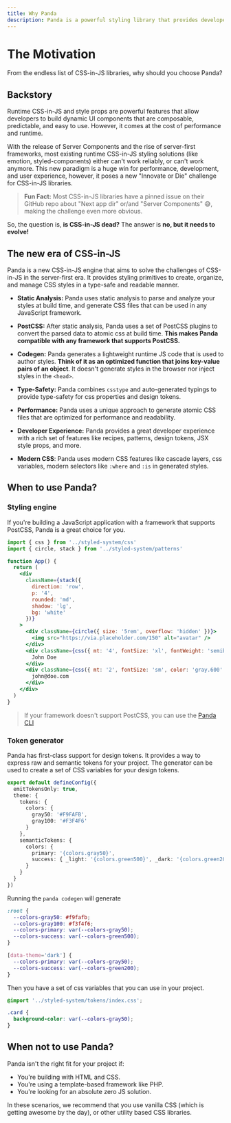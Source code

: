 ```yaml
---
title: Why Panda
description: Panda is a powerful styling library that provides developers with primitives to create, organize, and manage CSS styles in a type-safe and readable manner.
---
```


# The Motivation

From the endless list of CSS-in-JS libraries, why should you choose Panda?

## Backstory

Runtime CSS-in-JS and style props are powerful features that allow developers to build dynamic UI components that are composable, predictable, and easy to use. However, it comes at the cost of performance and runtime.

With the release of Server Components and the rise of server-first frameworks, most existing runtime CSS-in-JS styling solutions (like emotion, styled-components) either can't work reliably, or can't work anymore. This new paradigm is a huge win for performance, development, and user experience, however, it poses a new "Innovate or Die" challenge for CSS-in-JS libraries.

> **Fun Fact:** Most CSS-in-JS libraries have a pinned issue on their GitHub repo about "Next app dir" or/and "Server Components" 😅, making the challenge even more obvious.

So, the question is, **is CSS-in-JS dead?** The answer is **no, but it needs to evolve!**

## The new era of CSS-in-JS

Panda is a new CSS-in-JS engine that aims to solve the challenges of CSS-in-JS in the server-first era. It provides styling primitives to create, organize, and manage CSS styles in a type-safe and readable manner.

- **Static Analysis:** Panda uses static analysis to parse and analyze your styles at build time, and generate CSS files that can be used in any JavaScript framework.

- **PostCSS:** After static analysis, Panda uses a set of PostCSS plugins to convert the parsed data to atomic css at build time. **This makes Panda compatible with any framework that supports PostCSS.**

- **Codegen:** Panda generates a lightweight runtime JS code that is used to author styles. **Think of it as an optimized function that joins key-value pairs of an object**. It doesn't generate styles in the browser nor inject styles in the `<head>`.

- **Type-Safety:** Panda combines `csstype` and auto-generated typings to provide type-safety for css properties and design tokens.

- **Performance:** Panda uses a unique approach to generate atomic CSS files that are optimized for performance and readability.

- **Developer Experience:** Panda provides a great developer experience with a rich set of features like recipes, patterns, design tokens, JSX style props, and more.

- **Modern CSS**: Panda uses modern CSS features like cascade layers, css variables, modern selectors like `:where` and `:is` in generated styles.

## When to use Panda?

### Styling engine

If you're building a JavaScript application with a framework that supports PostCSS, Panda is a great choice for you.

```jsx
import { css } from '../styled-system/css'
import { circle, stack } from '../styled-system/patterns'

function App() {
  return (
    <div
      className={stack({
        direction: 'row',
        p: '4',
        rounded: 'md',
        shadow: 'lg',
        bg: 'white'
      })}
    >
      <div className={circle({ size: '5rem', overflow: 'hidden' })}>
        <img src="https://via.placeholder.com/150" alt="avatar" />
      </div>
      <div className={css({ mt: '4', fontSize: 'xl', fontWeight: 'semibold' })}>
        John Doe
      </div>
      <div className={css({ mt: '2', fontSize: 'sm', color: 'gray.600' })}>
        john@doe.com
      </div>
    </div>
  )
}
```

> If your framework doesn't support PostCSS, you can use the [Panda CLI](/docs/getting-started/cli)

### Token generator

Panda has first-class support for design tokens. It provides a way to express raw and semantic tokens for your project. The generator can be used to create a set of CSS variables for your design tokens.

```ts filename="panda.config.ts"
export default defineConfig({
  emitTokensOnly: true,
  theme: {
    tokens: {
      colors: {
        gray50: '#F9FAFB',
        gray100: '#F3F4F6'
      }
    },
    semanticTokens: {
      colors: {
        primary: '{colors.gray50}',
        success: { _light: '{colors.green500}', _dark: '{colors.green200}' }
      }
    }
  }
})
```

Running the `panda codegen` will generate

```css filename="styled-system/tokens/index.css"
:root {
  --colors-gray50: #f9fafb;
  --colors-gray100: #f3f4f6;
  --colors-primary: var(--colors-gray50);
  --colors-success: var(--colors-green500);
}

[data-theme='dark'] {
  --colors-primary: var(--colors-gray50);
  --colors-success: var(--colors-green200);
}
```

Then you have a set of css variables that you can use in your project.

```css
@import '../styled-system/tokens/index.css';

.card {
  background-color: var(--colors-gray50);
}
```

## When not to use Panda?

Panda isn't the right fit for your project if:

- You're building with HTML and CSS.
- You're using a template-based framework like PHP.
- You're looking for an absolute zero JS solution.

In these scenarios, we recommend that you use vanilla CSS (which is getting awesome by the day), or other utility based CSS libraries.
